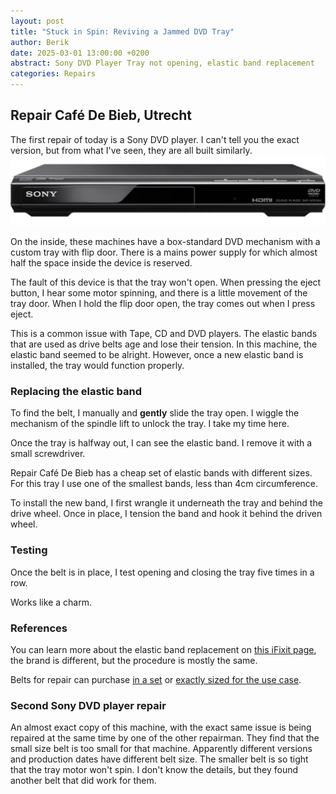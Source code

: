 ```yaml
---
layout: post
title: "Stuck in Spin: Reviving a Jammed DVD Tray"
author: Berik
date: 2025-03-01 13:00:00 +0200
abstract: Sony DVD Player Tray not opening, elastic band replacement
categories: Repairs
---
```


## Repair Café De Bieb, Utrecht

The first repair of today is a Sony DVD player. I can't tell you the exact version, but from what I've seen, they are all built similarly.
<img src="/assets/img/repairs/81835_original_local_1200x1050_v3_converted-2.webp" alt="Sony DVP-SR510H" />

On the inside, these machines have a box-standard DVD mechanism with a custom tray with flip door.
There is a mains power supply for which almost half the space inside the device is reserved.

The fault of this device is that the tray won't open. When pressing the eject button, I hear some motor spinning, and there is a little movement of the tray door.
When I hold the flip door open, the tray comes out when I press eject.

This is a common issue with Tape, CD and DVD players. The elastic bands that are used as drive belts age and lose their tension.
In this machine, the elastic band seemed to be alright. However, once a new elastic band is installed, the tray would function properly.

### Replacing the elastic band

To find the belt, I manually and **gently** slide the tray open. I wiggle the mechanism of the spindle lift to unlock the tray. I take my time here.

Once the tray is halfway out, I can see the elastic band. I remove it with a small screwdriver.

Repair Café De Bieb has a cheap set of elastic bands with different sizes. For this tray I use one of the smallest bands, less than 4cm circumference.

To install the new band, I first wrangle it underneath the tray and behind the drive wheel. Once in place, I tension the band and hook it behind the driven wheel.

### Testing

Once the belt is in place, I test opening and closing the tray five times in a row.

Works like a charm.

### References

You can learn more about the elastic band replacement on [this iFixit page](https://www.ifixit.com/Guide/Samsung+DVD-HD850+Player+Rubber+Band+Replacement/32853), the brand is different, but the procedure is mostly the same.

Belts for repair can purchase [in a set](https://www.bol.com/nl/nl/p/set-van-7-vierkante-rubberen-aandrijf-riemen-snaren-voor-cd-en-dvd-spelers-cassette-recorders/9300000157340946/) or [exactly sized for the use case](https://webspareparts.com/en-nl/collections/cd-players-belts?srsltid=AfmBOoqUJXE8OTANbCj4GaJQamllozXLfzvQV8Oqamh_eStLjYSR-lFs).

### Second Sony DVD player repair

An almost exact copy of this machine, with the exact same issue is being repaired at the same time by one of the other repairman.
They find that the small size belt is too small for that machine. Apparently different versions and production dates have 
different belt size. The smaller belt is so tight that the tray motor won't spin.
I don't know the details, but they found another belt that did work for them.
